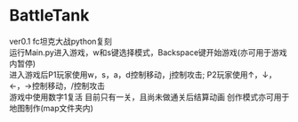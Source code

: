 # BattleTank
ver0.1
fc坦克大战python复刻                                                      
运行Main.py进入游戏，w和s键选择模式，Backspace键开始游戏(亦可用于游戏内暂停)        
进入游戏后P1玩家使用w，s，a，d控制移动，j控制攻击;
P2玩家使用↑，↓，←，→控制移动，/控制攻击                                    
游戏中使用数字1复活
目前只有一关，且尚未做通关后结算动画
创作模式亦可用于地图制作(map文件夹内)
